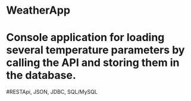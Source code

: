 # WeatherApp
# Console application for loading several temperature parameters by calling the API and storing them in the database.
#RESTApi, JSON, JDBC, SQL/MySQL

